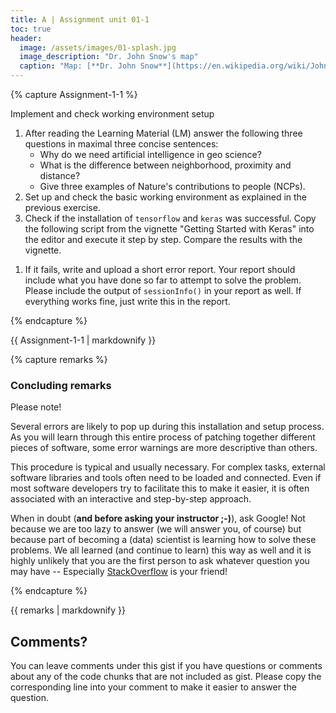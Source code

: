 ```yaml
--- 
title: A | Assignment unit 01-1
toc: true
header:
  image: /assets/images/01-splash.jpg
  image_description: "Dr. John Snow's map"
  caption: "Map: [**Dr. John Snow**](https://en.wikipedia.org/wiki/John_Snow) [Wellcome Library via wikimedia](https://w.wiki/QtV)"
---
```






{% capture Assignment-1-1 %}

Implement and check working environment setup

1. After reading the Learning Material (LM) answer the following three questions in maximal three concise sentences:
	* Why do we need artificial intelligence in geo science?
	* What is the difference between neighborhood, proximity and distance?
	* Give three examples of Nature's contributions to people (NCPs).
1. Set up and check the basic working environment as explained in the previous exercise.
1. Check if the installation of `tensorflow` and `keras` was successful. Copy the following script from the vignette "Getting Started with Keras" into the editor and execute it step by step. Compare the results with the vignette. 
<script src="https://gist.github.com/uilehre/7e70cba9f3a9fa4a57ea2ea2cfc6d616.js"></script>
1. If it fails, write and upload a short error report. Your report should include what you have done so far to attempt to solve the problem. Please include the output of `sessionInfo()` in your report as well. If everything works fine, just write this in the report.


{% endcapture %}
<div class="notice--success">
  {{ Assignment-1-1 | markdownify }}
</div> 

{% capture remarks %}
### Concluding remarks 
Please note!

Several errors are likely to pop up during this installation and setup process. As you will learn through this entire process of patching together different pieces of software, some error warnings are more descriptive than others. 

This procedure is typical and usually necessary. For complex tasks, external software libraries and tools often need to be loaded and connected. Even if most software developers try to facilitate this to make it easier, it is often associated with an interactive and step-by-step approach.

When in doubt (**and before asking your instructor ;-)**), ask Google! Not because we are too lazy to answer (we will answer you, of course) but because part of becoming a (data) scientist is learning how to solve these problems. We all learned (and continue to learn) this way as well and it is highly unlikely that you are the first person to ask whatever question you may have -- Especially [StackOverflow](https://stackoverflow.com/questions/tagged/r) is your friend!

{% endcapture %}
<div class="notice--info">
  {{ remarks | markdownify }}
</div> 


## Comments?
You can leave comments under this gist if you have questions or comments about any of the code chunks that are not included as gist. Please copy the corresponding line into your comment to make it easier to answer the question. 



<script src="https://utteranc.es/client.js"
        repo="GeoMOER/geoAI"
        issue-term="GeoAI_2022_unit_01_assignment_1_1"
        theme="github-light"
        crossorigin="anonymous"
        async>
</script>

